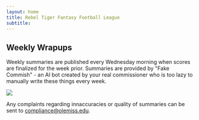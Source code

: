 ```yaml
---
layout: home
title: Rebel Tiger Fantasy Football League
subtitle:
---
```


## Weekly Wrapups

Weekly summaries are published every Wednesday morning when scores are finalized for the week prior.  Summaries are provided by "Fake Commish" - an AI bot created by your real commissioner who is too lazy to manually write these things every week.  

![](https://media.giphy.com/media/2S3Aj8OeKtf0c/giphy.gif)

Any complaints regarding innaccuracies or quality of summaries can be sent to compliance@olemiss.edu.
